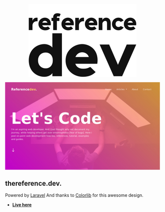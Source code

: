 <p align="center"><img alt="logo here" src="https://raw.githubusercontent.com/makhosi6/dev-blog/main/public/images/black.png"></p>

<p align="center">
<a alt="thumbnail" href="https://thereference.dev"><img src="https://raw.githubusercontent.com/makhosi6/dev-blog/main/public/images/thumbnail.jpg" ></a>
</p>

## thereference.dev.

Powered by [Laravel](http://laravel.com/) And thanks to [Colorlib](https://colorlib.com/) for this awesome design.

- **[Live here](https://thereference.dev)**